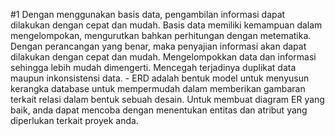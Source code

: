 #1
Dengan menggunakan basis data, pengambilan informasi dapat dilakukan dengan cepat dan mudah. Basis data memiliki kemampuan dalam mengelompokan, mengurutkan bahkan perhitungan dengan metematika. Dengan perancangan yang benar, maka penyajian informasi akan dapat dilakukan dengan cepat dan mudah. Mengelompokkan data dan informasi sehingga lebih mudah dimengerti. Mencegah terjadinya duplikat data maupun inkonsistensi data.  - ERD adalah bentuk model untuk menyusun kerangka database untuk mempermudah dalam memberikan gambaran terkait relasi dalam bentuk sebuah desain. Untuk membuat diagram ER yang baik, anda dapat mencoba dengan menentukan entitas dan atribut yang diperlukan terkait proyek anda.
